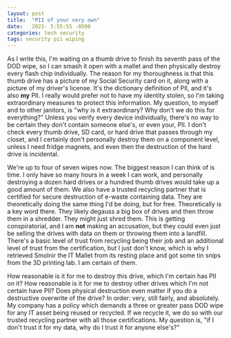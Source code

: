```yaml
---
layout: post
title:  "PII of your very own"
date:   2021- 5:55:55 -0500
categories: tech security
tags: security pii wiping
---
```

As I write this, I'm waiting on a thumb drive to finish its seventh pass of the DOD wipe, so I can smash it open with a mallet and then physically destroy every flash chip individually.  The reason for my thoroughness is that this thumb drive has a picture of my Social Security card on it, along with a picture of my driver's license.  It's the dictionary definition of PII, and it's also **my** PII.  I really would prefer not to have my identity stolen, so I'm taking extraordinary measures to protect this information.  My question, to myself and to other janitors, is "why is it extraordinary?  Why don't we do this for everything?"  Unless you verify every device individually, there's no way to be certain they don't contain someone else's, or even your, PII.  I don't check every thumb drive, SD card, or hard drive that passes through my closet, and I certainly don't personally destroy them on a component level, unless I need fridge magnets, and even then the destruction of the hard drive is incidental.

We're up to four of seven wipes now.  The biggest reason I can think of is time.  I only have so many hours in a week I can work, and personally destroying a dozen hard drives or a hundred thumb drives would take up a good amount of them.  We also have a trusted recycling partner that is certified for secure destruction of e-waste containing data.  They are theoretically doing the same thing I'd be doing, but for free.  Theoretically is a key word there.  They likely degauss a big box of drives and then throw them in a shredder.  They might just shred them.  This is getting conspiratorial, and I am **not** making an accusation, but they could even just be selling the drives with data on them or throwing them into a landfill.  There's a basic level of trust from recycling being their job and an additional level of trust from the certification, but I just don't know, which is why I retrieved Smolnir the IT Mallet from its resting place and got some tin snips from the 3D printing lab.  I am certain of them.

How reasonable is it for me to destroy this drive, which I'm certain has PII on it?  How reasonable is it for me to destroy other drives which I'm not certain have PII?  Does physical destruction even matter if you do a destructive overwrite of the drive?  In order: very, still fairly, and absolutely.  My company has a policy which demands a three or greater pass DOD wipe for any IT asset being reused or recycled.  If we recycle it, we do so with our trusted recycling partner with all those certifications.  My question is, "if I don't trust it for my data, why do I trust it for anyone else's?"
